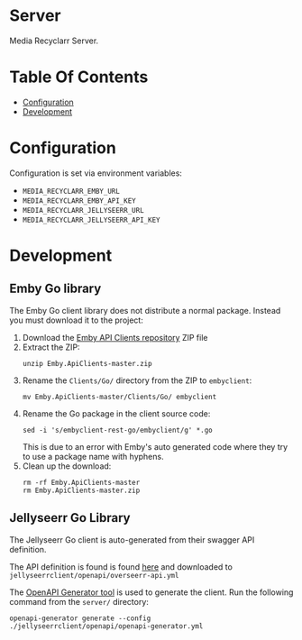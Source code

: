 # Server
Media Recyclarr Server.

# Table Of Contents
- [Configuration](#configuration)
- [Development](#development)

# Configuration
Configuration is set via environment variables:

- `MEDIA_RECYCLARR_EMBY_URL`
- `MEDIA_RECYCLARR_EMBY_API_KEY`
- `MEDIA_RECYCLARR_JELLYSEERR_URL`
- `MEDIA_RECYCLARR_JELLYSEERR_API_KEY`

# Development
## Emby Go library
The Emby Go client library does not distribute a normal package. Instead you must download it to the project: 

1. Download the [Emby API Clients repository](https://github.com/MediaBrowser/Emby.ApiClients/tree/master) ZIP file
2. Extract the ZIP:  
   ```
   unzip Emby.ApiClients-master.zip
   ```
3. Rename the `Clients/Go/` directory from the ZIP to `embyclient`:  
   ```
   mv Emby.ApiClients-master/Clients/Go/ embyclient
   ```
4. Rename the Go package in the client source code:
   ```
   sed -i 's/embyclient-rest-go/embyclient/g' *.go
   ```
   This is due to an error with Emby's auto generated code where they try to use a package name with hyphens.
5. Clean up the download:
   ```
   rm -rf Emby.ApiClients-master
   rm Emby.ApiClients-master.zip
   ```

## Jellyseerr Go Library
The Jellyseerr Go client is auto-generated from their swagger API definition.

The API definition is found is found [here](https://github.com/Fallenbagel/jellyseerr/blob/develop/overseerr-api.yml) and downloaded to `jellyseerrclient/openapi/overseerr-api.yml`

The [OpenAPI Generator tool](https://openapi-generator.tech/) is used to generate the client. Run the following command from the `server/` directory:

```
openapi-generator generate --config ./jellyseerrclient/openapi/openapi-generator.yml
```
